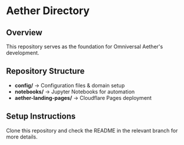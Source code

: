 # Aether Directory
## Overview
This repository serves as the foundation for Omniversal Aether's development.

## Repository Structure
- **config/** → Configuration files & domain setup
- **notebooks/** → Jupyter Notebooks for automation
- **aether-landing-pages/** → Cloudflare Pages deployment

## Setup Instructions
Clone this repository and check the README in the relevant branch for more details.
